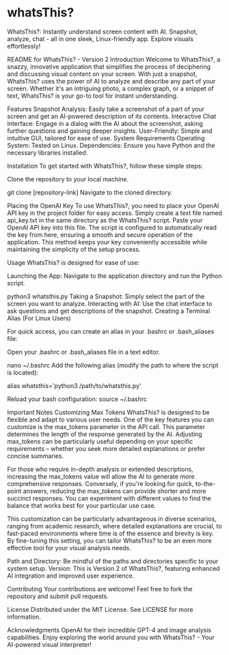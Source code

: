 # whatsThis?
WhatsThis?: Instantly understand screen content with AI. Snapshot, analyze, chat - all in one sleek, Linux-friendly app. Explore visuals effortlessly!


README for WhatsThis? - Version 2
Introduction
Welcome to WhatsThis?, a snazzy, innovative application that simplifies the process of deciphering and discussing visual content on your screen. With just a snapshot, WhatsThis? uses the power of AI to analyze and describe any part of your screen. Whether it's an intriguing photo, a complex graph, or a snippet of text, WhatsThis? is your go-to tool for instant understanding.

Features
Snapshot Analysis: Easily take a screenshot of a part of your screen and get an AI-powered description of its contents.
Interactive Chat Interface: Engage in a dialog with the AI about the screenshot, asking further questions and gaining deeper insights.
User-Friendly: Simple and intuitive GUI, tailored for ease of use.
System Requirements
Operating System: Tested on Linux.
Dependencies: Ensure you have Python and the necessary libraries installed.

Installation
To get started with WhatsThis?, follow these simple steps:

Clone the repository to your local machine.

git clone [repository-link]
Navigate to the cloned directory.

Placing the OpenAI Key
To use WhatsThis?, you need to place your OpenAI API key in the project folder for easy access. Simply create a text file named api_key.txt in the same directory as the WhatsThis? script. Paste your OpenAI API key into this file. The script is configured to automatically read the key from here, ensuring a smooth and secure operation of the application. This method keeps your key conveniently accessible while maintaining the simplicity of the setup process.

Usage
WhatsThis? is designed for ease of use:

Launching the App: Navigate to the application directory and run the Python script.

python3 whatsthis.py
Taking a Snapshot: Simply select the part of the screen you want to analyze.
Interacting with AI: Use the chat interface to ask questions and get descriptions of the snapshot.
Creating a Terminal Alias (For Linux Users)

For quick access, you can create an alias in your .bashrc or .bash_aliases file:

Open your .bashrc or .bash_aliases file in a text editor.

nano ~/.bashrc
Add the following alias (modify the path to where the script is located):

alias whatsthis='python3 /path/to/whatsthis.py'

Reload your bash configuration:
source ~/.bashrc

Important Notes
Customizing Max Tokens
WhatsThis? is designed to be flexible and adapt to various user needs. One of the key features you can customize is the max_tokens parameter in the API call. This parameter determines the length of the response generated by the AI. Adjusting max_tokens can be particularly useful depending on your specific requirements – whether you seek more detailed explanations or prefer concise summaries.

For those who require in-depth analysis or extended descriptions, increasing the max_tokens value will allow the AI to generate more comprehensive responses. Conversely, if you're looking for quick, to-the-point answers, reducing the max_tokens can provide shorter and more succinct responses. You can experiment with different values to find the balance that works best for your particular use case.

This customization can be particularly advantageous in diverse scenarios, ranging from academic research, where detailed explanations are crucial, to fast-paced environments where time is of the essence and brevity is key. By fine-tuning this setting, you can tailor WhatsThis? to be an even more effective tool for your visual analysis needs.

Path and Directory: Be mindful of the paths and directories specific to your system setup.
Version: This is Version 2 of WhatsThis?, featuring enhanced AI integration and improved user experience.

Contributing
Your contributions are welcome! Feel free to fork the repository and submit pull requests.

License
Distributed under the MIT License. See LICENSE for more information.

Acknowledgments
OpenAI for their incredible GPT-4 and image analysis capabilities.
Enjoy exploring the world around you with WhatsThis? - Your AI-powered visual interpreter!
